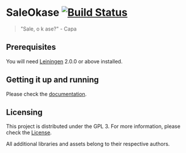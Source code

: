 # SaleOkase [![Build Status](https://travis-ci.org/ergl/saleokase.svg?branch=develop)](https://travis-ci.org/ergl/saleokase)

> "Sale, o k ase?" - Capa

## Prerequisites

You will need [Leiningen](https://github.com/technomancy/leiningen) 2.0.0 or above installed.

## Getting it up and running

Please check the [documentation](./doc/Documentation.md).

## Licensing

This project is distributed under the GPL 3. For more information, please check the [License](./LICENSE).

All additional libraries and assets belong to their respective authors.
